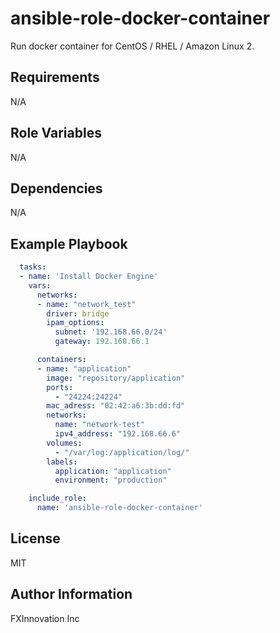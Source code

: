 ansible-role-docker-container
===================

Run docker container for CentOS / RHEL / Amazon Linux 2.  

Requirements
------------

N/A

Role Variables
--------------

N/A

Dependencies
------------

N/A

Example Playbook
----------------

```yaml
  tasks:
  - name: 'Install Docker Engine'
    vars:
      networks:
      - name: "network_test"
        driver: bridge
        ipam_options:
          subnet: '192.168.66.0/24'
          gateway: 192.168.66.1

      containers:
      - name: "application"
        image: "repository/application"
        ports:
          - "24224:24224"
        mac_adress: "02:42:a6:3b:dd:fd"
        networks:
          name: "network-test"
          ipv4_address: "192.168.66.6"
        volumes:
          - "/var/log:/application/log/"
        labels:
          application: "application"
          environment: "production"

    include_role:
      name: 'ansible-role-docker-container'
```

License
-------

MIT

Author Information
------------------

FXInnovation Inc
